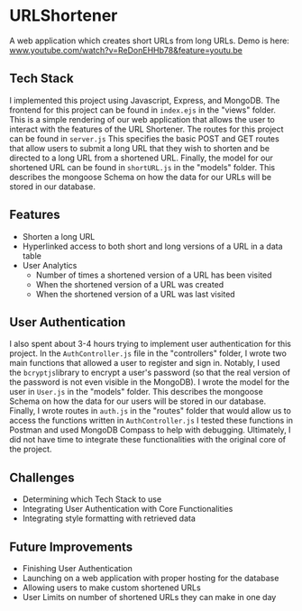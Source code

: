 # URLShortener
A web application which creates short URLs from long URLs. Demo is here: www.youtube.com/watch?v=ReDonEHHb78&feature=youtu.be

## Tech Stack
I implemented this project using Javascript, Express, and MongoDB. The frontend for this project can be found in ```index.ejs``` in the "views" folder. This is a simple rendering of our web application that allows the user to interact with the features of the URL Shortener. The routes for this project can be found in ```server.js``` This specifies the basic POST and GET routes that allow users to submit a long URL that they wish to shorten and be directed to a long URL from a shortened URL. Finally, the model for our shortened URL can be found in ```shortURL.js``` in the "models" folder. This describes the mongoose Schema on how the data for our URLs will be stored in our database. 

## Features
- Shorten a long URL 
- Hyperlinked access to both short and long versions of a URL in a data table 
- User Analytics 
  - Number of times a shortened version of a URL has been visited
  - When the shortened version of a URL was created
  - When the shortened version of a URL was last visited 

## User Authentication
I also spent about 3-4 hours trying to implement user authentication for this project. In the ```AuthController.js``` file in the "controllers" folder, I wrote two main functions that allowed a user to register and sign in. Notably, I used the ```bcryptjs```library to encrypt a user's password (so that the real version of the password is not even visible in the MongoDB). I wrote the model for the user in ```User.js``` in the "models" folder. This describes the mongoose Schema on how the data for our users will be stored in our database. Finally, I wrote routes in ```auth.js``` in the "routes" folder that would allow us to access the functions written in ```AuthController.js``` I tested these functions in Postman and used MongoDB Compass to help with debugging. Ultimately, I did not have time to integrate these functionalities with the original core of the project. 

## Challenges
- Determining which Tech Stack to use 
- Integrating User Authentication with Core Functionalities
- Integrating style formatting with retrieved data 

## Future Improvements 
- Finishing User Authentication 
- Launching on a web application with proper hosting for the database 
- Allowing users to make custom shortened URLs 
- User Limits on number of shortened URLs they can make in one day 
